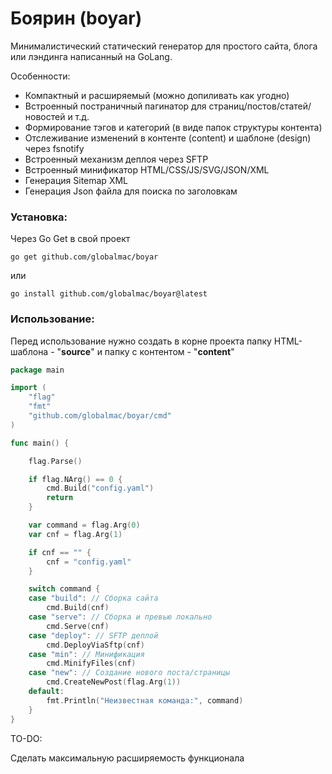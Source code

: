# Боярин (boyar)

Минималистический статический генератор для простого сайта, блога или лэндинга написанный на GoLang.

Особенности:

- Компактный и расширяемый (можно допиливать как угодно)
- Встроенный постраничный пагинатор для страниц/постов/статей/новостей и т.д.
- Формирование тэгов и категорий (в виде папок структуры контента)
- Отслеживание изменений в контенте (content) и шаблоне (design) через fsnotify
- Встроенный механизм деплоя через SFTP
- Встроенный минификатор HTML/CSS/JS/SVG/JSON/XML
- Генерация Sitemap XML
- Генерация Json файла для поиска по заголовкам

### Установка:

Через Go Get в свой проект

```
go get github.com/globalmac/boyar
```

или

```
go install github.com/globalmac/boyar@latest
```

### Использование:

Перед использование нужно создать в корне проекта папку HTML-шаблона - "**source**" и папку с контентом - "**content**"

```go
package main

import (
	"flag"
	"fmt"
	"github.com/globalmac/boyar/cmd"
)

func main() {

	flag.Parse()

	if flag.NArg() == 0 {
		cmd.Build("config.yaml")
		return
	}

	var command = flag.Arg(0)
	var cnf = flag.Arg(1)

	if cnf == "" {
		cnf = "config.yaml"
	}

	switch command {
	case "build": // Сборка сайта
		cmd.Build(cnf)
	case "serve": // Сборка и превью локально
		cmd.Serve(cnf)
	case "deploy": // SFTP деплой
		cmd.DeployViaSftp(cnf)
	case "min": // Минификация
		cmd.MinifyFiles(cnf)
	case "new": // Создание нового поста/страницы
		cmd.CreateNewPost(flag.Arg(1))
	default:
		fmt.Println("Неизвестная команда:", command)
	}
}

```

TO-DO:

Сделать максимальную расширяемость функционала